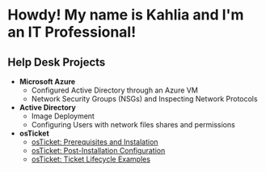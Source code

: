 <h1>Howdy! My name is Kahlia and I'm an <b>IT Professional!</B> </H1>

<h2>Help Desk Projects</h2>

- <b>Microsoft Azure</b>
  - Configured Active Directory through an Azure VM
  - Network Security Groups (NSGs) and Inspecting Network Protocols
- <b>Active Directory</b>
  - Image Deployment
  - Configuring Users with network files shares and permissions
- <b>osTicket</b>
  - [osTicket: Prerequisites and Instalation](https://github.com/kjonet/osTicketsPrerequisite.git)
  - [osTicket: Post-Installation Configuration](https://github.com/kjonet/osTicket-PostConfiguration-.git)
  - [osTicket: Ticket Lifecycle Examples](https://github.com/kjonet/osTicket-LifeCycle.git)



